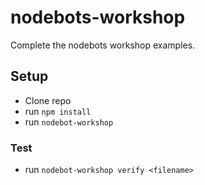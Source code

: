 # nodebots-workshop

Complete the nodebots workshop examples.

## Setup
* Clone repo
* run `npm install`
* run `nodebot-workshop`

### Test
* run `nodebot-workshop verify <filename>`
